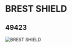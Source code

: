 # BREST SHIELD
## 49423
![BREST SHIELD](https://lc-www-live-s.legocdn.com/media/bricks/5/2/4223454.jpg)
